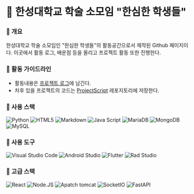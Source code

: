 # 🤯 한성대학교 학술 소모임 "한심한 학생들"



### 👩‍ 개요

한성대학교 학술 소모임인 "한심한 학생들"의 활동공간으로서 제작된 Github 페이지이다. 이곳에서 활동 로그, 배운점 등을 올리고 프로젝트 활동 또한 진행한다.

### 🌈 활동 가이드라인

* 활동내용은 [프로젝트 로그](https://github.com/Hansung-Univ-bored-students/ProjectDocument/blob/main/ProjectLog.md)에 남긴다.   
* 차후 있을 프로젝트의 코드는 [ProjectScript](https://github.com/Hansung-Univ-bored-students/ProjectScript) 레포지토리에 저장한다.   

### 🧙 사용 스택

![Python](https://img.shields.io/badge/python-3670A0?style=for-the-badge&logo=python&logoColor=ffdd54) 
![HTML5](https://img.shields.io/badge/html5-%23E34F26.svg?style=for-the-badge&logo=html5&logoColor=white) 
![Markdown](https://img.shields.io/badge/markdown-%23000000.svg?style=for-the-badge&logo=markdown&logoColor=white) 
![Java Script](https://img.shields.io/badge/javascript-F7DF1E?style=for-the-badge&logo=javascript&logoColor=black)
![MariaDB](https://img.shields.io/badge/mariaDB-003545?style=for-the-badge&logo=mariaDB&logoColor=white) 
![MongoDB](https://img.shields.io/badge/MongoDB-%234ea94b.svg?style=for-the-badge&logo=mongodb&logoColor=white)
![MySQL](https://img.shields.io/badge/mysql-4479A1?style=for-the-badge&logo=mysql&logoColor=white)

### 🧰 사용 도구
![Visual Studio Code](https://img.shields.io/badge/Visual%20Studio%20Code-0078d7.svg?style=for-the-badge&logo=visual-studio-code&logoColor=white) 
![Android Studio](https://img.shields.io/badge/Android%20Studio-3DDC84.svg?style=for-the-badge&logo=android-studio&logoColor=white) 
![Flutter](https://img.shields.io/badge/flutter-02569B?style=for-the-badge&logo=flutter&logoColor=white)
![Rad Studio](https://img.shields.io/badge/Rad%20Studio-ED1F35.svg?style=for-the-badge&logo=Embarcadero&logoColor=white)



### 🥇 고급 스택
![React](https://img.shields.io/badge/react-61DAFB?style=for-the-badge&logo=react&logoColor=black)
![Node.JS](https://img.shields.io/badge/node.js-339933?style=for-the-badge&logo=nodedotjs&logoColor=white)
![Apatch tomcat](https://img.shields.io/badge/apache%20tomcat-F8DC75?style=for-the-badge&logo=apachetomcat&logoColor=black)
![SocketIO](https://img.shields.io/badge/Socket.io-010101?style=for-the-badge&logo=socketdotio&logoColor=#010101)
![FastAPI](https://img.shields.io/badge/FastAPI-005571?style=for-the-badge&logo=fastapi) 

